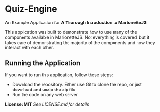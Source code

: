 # Quiz-Engine

An Example Application for **A Thorough Introduction to MarionetteJS**

This application was built to demonstrate how to use many of the components available in MarionetteJS. Not everything is covered, but it takes care of demonstrating the majority of the components and how they interact with each other.

## Running the Application

If you want to run this application, follow these steps:
* Download the repository. Either use Git to clone the repo, or just download and unzip the zip file
* Run the code on any web server

**License: MIT**
*See LICENSE.md for details*
